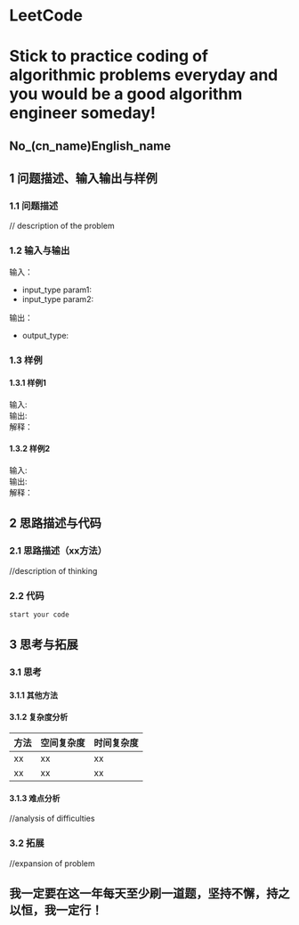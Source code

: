# LeetCode
# Stick to practice coding of algorithmic problems everyday and you would be a good algorithm engineer someday!
## No_(cn_name)English_name
## 1 问题描述、输入输出与样例
### 1.1 问题描述
// description of the problem
### 1.2 输入与输出
输入：
* input_type param1:
* input_type param2:

输出：
* output_type:
### 1.3 样例
#### 1.3.1 样例1
输入: <br>
输出: <br>
解释： 
#### 1.3.2 样例2
输入: <br>
输出: <br>
解释：
## 2 思路描述与代码	
### 2.1 思路描述（xx方法）
//description of thinking
### 2.2 代码
```cpp
start your code
```
## 3 思考与拓展
### 3.1 思考
#### 3.1.1 其他方法
#### 3.1.2 复杂度分析
方法|空间复杂度|时间复杂度
--- | --- | ---
xx|xx|xx
xx|xx|xx
#### 3.1.3 难点分析
//analysis of difficulties
### 3.2 拓展
//expansion of problem
	  
## 我一定要在这一年每天至少刷一道题，坚持不懈，持之以恒，我一定行！

